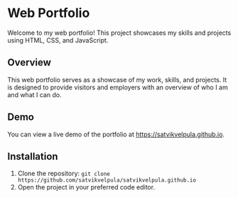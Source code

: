 # Web Portfolio

Welcome to my web portfolio! This project showcases my skills and projects using HTML, CSS, and JavaScript.

## Overview

This web portfolio serves as a showcase of my work, skills, and projects. It is designed to provide visitors and employers with an overview of who I am and what I can do.

## Demo

You can view a live demo of the portfolio at https://satvikvelpula.github.io.

## Installation

1. Clone the repository: `git clone https://github.com/satvikvelpula/satvikvelpula.github.io`
2. Open the project in your preferred code editor.
